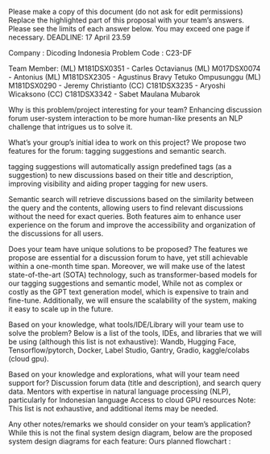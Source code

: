 Please make a copy of this document (do not ask for edit permissions)
Replace the highlighted part of this proposal with your team’s answers. 
Please see the limits of each answer below. You may exceed one page if necessary.
DEADLINE: 17 April 23.59

Company	: Dicoding Indonesia
Problem Code	: C23-DF 

Team Member:
(ML) M181DSX0351 - Carles Octavianus
(ML) M017DSX0074 - Antonius
(ML) M181DSX2305 - Agustinus Bravy Tetuko Ompusunggu
(ML) M181DSX0290 - Jeremy Christianto
(CC) C181DSX3235 - Aryoshi Wicaksono
(CC) C181DSX3342 - Sabet Maulana Mubarok

Why is this problem/project interesting for your team?
Enhancing discussion forum user-system interaction to be more human-like presents an NLP challenge that intrigues us to solve it.

What’s your group’s initial idea to work on this project?
We propose two features for the forum: tagging suggestions and semantic search.

tagging suggestions will automatically assign predefined tags (as a suggestion) to new discussions based on their title and description, improving visibility and aiding proper tagging for new users. 

Semantic search will retrieve discussions based on the similarity between the query and the contents, allowing users to find relevant discussions without the need for exact queries. Both features aim to enhance user experience on the forum and improve the accessibility and organization of the discussions for all users.

Does your team have unique solutions to be proposed?
The features we propose are essential for a discussion forum to have, yet still achievable within a one-month time span. Moreover, we will make use of the latest state-of-the-art (SOTA) technology, such as transformer-based models for our tagging suggestions and semantic model, While not as complex or costly as the GPT text generation model, which is expensive to train and fine-tune. Additionally, we will ensure the scalability of the system, making it easy to scale up in the future.


Based on your knowledge, what tools/IDE/Library will your team use to solve the problem?
Below is a list of the tools, IDEs, and libraries that we will be using (although this list is not exhaustive):
Wandb, Hugging Face, Tensorflow/pytorch, Docker, Label Studio, Gantry,  Gradio, kaggle/colabs (cloud gpu).

Based on your knowledge and explorations, what will your team need support for?
Discussion forum data (title and description), and search query data.
Mentors with expertise in natural language processing (NLP), particularly for Indonesian language
Access to cloud GPU resources
Note: This list is not exhaustive, and additional items may be needed.



Any other notes/remarks we should consider on your team’s application?
While this is not the final system design diagram, below are the proposed system design diagrams for each feature:
Ours planned flowchart : 







